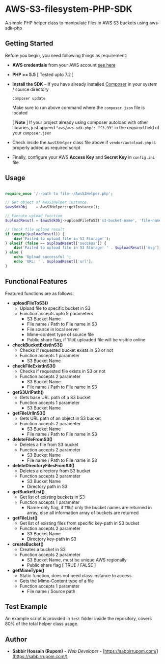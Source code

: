 # AWS-S3-filesystem-PHP-SDK
A simple PHP helper class to manipulate files in AWS S3 buckets using aws-sdk-php

## Getting Started

Before you begin, you need following things as requirement: 

* **AWS credentials** from your AWS account [see here](https://aws.amazon.com/developers/access-keys/)
* **PHP >= 5.5** [ Tested upto 7.2 ]
* **Install the SDK** – If you have already installed [Composer](https://getcomposer.org/) in your system / source directory
  
   ```
   composer update
   ```

   Make sure to run above command where the `composer.json` file is located

   [ **Note** ] If your project already using composer autoload with other libraries, just append `"aws/aws-sdk-php": "^3.93"`
   in the *required* field of your `composer.json`

* Check inside the `AwsS3Helper` class file above if `vendor/autoload.php` is properly added as required script
* Finally, configure your AWS **Access Key** and **Secret Key** in `config.ini` file


## Usage

```php

require_once '/--path to file--/AwsS3Helper.php';

// Get object of AwsS3Helper instance.
$awsSdkObj    = AwsS3Helper::getInstance();

// Execute upload function
$uploadResutl = $awsSdkObj->uploadFileToS3('s3-bucket-name', 'file-name', 'file-source-in-server', 'mime-content-type');

// Check file upload result
if (empty($uploadResutl)) {
    die('Failed to upload file in S3 Storage!');
} elseif (false == $uploadResutl['success']) {
    die('Failed to upload file in S3 Storage! ' . $uploadResutl['msg']);
} else {
    echo 'Upload successful ';
    echo 'URL: ' . $uploadResutl['url'];
}

```

## Functional Features

Featured functions are as follows:

* **uploadFileToS3()**
  * Upload file to specific bucket in S3 
  * Function accepts upto 5 parameters 
    * S3 Bucket Name
    * File name / Path to File name in S3 
    * File source in local server
    * Mime-content type of source file 
    * Public share flag, if `TRUE` uploaded file will be visible online 
* **checkBucketExistInS3()**
  * Checks if requested bucket exists in S3 or not
  * Function accepts 1 parameter
    * S3 Bucket Name
* **checkFileExistInS3()**
  * Checks if requested file exists in S3 or not
  * Function accepts 2 parameter
    * S3 Bucket Name
    * File name / Path to File name in S3
* **getS3UrlPath()**
  * Gets base URL path of a S3 bucket
  * Function accepts 1 parameter
    * S3 Bucket Name
* **getFileUrlInS3()**
  * Gets URL path of an object in S3 bucket
  * Function accepts 2 parameter
    * S3 Bucket Name
    * File name / Path to File name in S3
* **deleteFileFromS3()**
  * Deletes a file from S3 bucket
  * Function accepts 2 parameter
    * S3 Bucket Name
    * File name / Path to File name in S3
* **deleteDirectoryFilesFromS3()**
  * Deletes a directory from S3 bucket
  * Function accepts 2 parameter
    * S3 Bucket Name
    * Directory path in S3 
* **getBucketList()**
  * Get list of existing buckets in S3
  * Function accepts 1 parameter
    * Name-only flag, if `TRUE` only the bucket names are returned in array, else all information array of buckets are returned
* **getFileList()**
  * Get list of existing files from specific key-path in S3 bucket
  * Function accepts 2 parameter
    * S3 Bucket Name
    * Directory key-path in S3 
* **createBucket()**
  * Creates a bucket in S3
  * Function accepts 2 parameter
    * S3 Bucket Name, must be unique AWS regionally
    * Public share flag [ TRUE / FALSE ] 
* **getMimeType()**
  * Static function, does not need class instance to access
  * Gets the Mime-Content type of a file 
  * Function accepts 1 parameter
    * File name / Source path 

## Test Example

An example script is provided in `test` folder inside the repository, covers 80% of the total helper class usage.

## Author

* **Sabbir Hossain (Rupom)** - *Web Developer* - [https://sabbirrupom.com/](https://sabbirrupom.com/)
